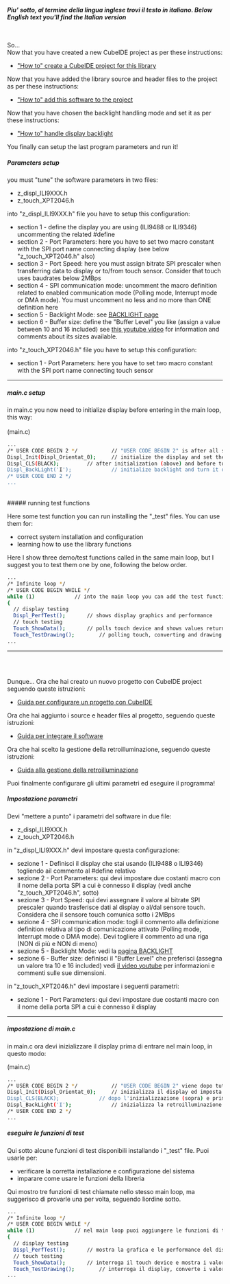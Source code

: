 _**Piu' sotto, al termine della lingua inglese trovi il testo in italiano. </i>**_
_**Below English text you'll find the Italian version</i>**_

<br>
<br>
So...<br>
Now that you have created a new CubeIDE project as per these instructions:

- ["How to" create a CubeIDE project for this library](./HOWTO)

Now that you have added the library source and header files to the project as per these instructions:

- ["How to" add this software to the project](./SOURCE)

Now that you have chosen the backlight handling mode and set it as per these instructions:

- ["How to" handle display backlight](./BACKLIGHT)




You finally can setup the last program parameters and run it!<br>



##### Parameters setup
you must "tune" the software parameters in two files:<br>
- z_displ_ILI9XXX.h<br>
- z_touch_XPT2046.h<br>

into "z_displ_ILI9XXX.h" file you have to setup this configuration:
- section 1 - define the display you are using (ILI9488 or ILI9346) uncommenting the related #define
- section 2 - Port Parameters: here you have to set two macro constant with the SPI port name connecting display (see below "z_touch_XPT2046.h" also)
- section 3 - Port Speed: here you must assign bitrate SPI prescaler when transferring data to display or to/from touch sensor. Consider that touch uses baudrates  below 2MBps 
- section 4 - SPI communication mode: uncomment the macro definition related to enabled communication mode (Polling mode, Interrupt mode or DMA mode). You must uncomment no less and no more than ONE definition here
- section 5 - Backlight Mode: see [BACKLIGHT page](../BACKLIGHT)  
- section 6 - Buffer size: define the "Buffer Level" you like (assign a value between 10 and 16 included) see [this youtube video](https://youtu.be/oWx1-WmTwag) for information and comments about its sizes available.  

into "z_touch_XPT2046.h" file you have to setup this configuration:
- section 1 - Port Parameters: here you have to set two macro constant with the SPI port name connecting touch sensor

---


##### main.c setup

in main.c you now need to initialize display before entering in the main loop, this way:<br>
<br>
  (main.c)
  ```sh
  ...
  /* USER CODE BEGIN 2 */			// "USER CODE BEGIN 2" is after all sistem initializations and before entering the main loop<
  Displ_Init(Displ_Orientat_0);		// initialize the display and set the initial display orientation - THIS FUNCTION MUST PRECEED ANY OTHER DISPLAY FUNCTION CALLS
  Displ_CLS(BLACK);			// after initialization (above) and before turning on backlight (below), you can draw the initial display appearance. (here I'm just clearing display with a black background)
  Displ_BackLight('I');  			// initialize backlight and turn it on at init level
  /* USER CODE END 2 */
  ...
  ```
<br>
##### running test functions

Here some test function you can run installing the "_test" files.
You can use them for:
-	correct system installation and configuration
-	learning how to use the library functions

Here I show three demo/test functions called in the same main loop, but I suggest you to test them one by one, following the below order.

  ```sh
  ...
  /* Infinite loop */
  /* USER CODE BEGIN WHILE */
  while (1) 			// into the main loop you can add the test functions
  {
	// display testing
	Displ_PerfTest();		// shows display graphics and performance
	// touch testing
	Touch_ShowData();		// polls touch device and shows values returned, showing touch interrupt calls also
	Touch_TestDrawing();		// polling touch, converting and drawing position returned
  ...
  ```



---

<br>
<br>


Dunque...
Ora che hai creato un nuovo progetto con CubeIDE project seguendo queste istruzioni:

- [Guida per configurare un progetto con CubeIDE](./HOWTO)

Ora che hai aggiunto i source e header files al progetto, seguendo queste istruzioni:

- [Guida per integrare il software](./SOURCE)

Ora che hai scelto la gestione della retroilluminazione, seguendo queste istruzioni:

- [Guida alla gestione della retroilluminazione](./BACKLIGHT)

Puoi finalmente configurare gli ultimi parametri ed eseguire il programma!



##### Impostazione parametri
Devi "mettere a punto" i parametri del software in due file:
- z_displ_ILI9XXX.h
- z_touch_XPT2046.h

in "z_displ_ILI9XXX.h" devi impostare questa configurazione:
- sezione 1 - Definisci il display che stai usando (ILI9488 o ILI9346) togliendo ail commento al #define relativo
- sezione 2 - Port Parameters: qui devi impostare due costanti macro con il nome della porta SPI a cui è connesso il display (vedi anche "z_touch_XPT2046.h", sotto)
- sezione 3 - Port Speed: qui devi assegnare il valore al bitrate SPI prescaler quando trasferisce dati al display o al/dal sensore touch. Considera che il sensore touch comunica sotto i 2MBps 
- sezione 4 - SPI communication mode: togli il commento alla definizione definition relativa al tipo di comunicazione attivato (Polling mode, Interrupt mode o DMA mode). Devi togliere il commento ad una riga (NON di più e NON di meno) 
- sezione 5 - Backlight Mode: vedi la [pagina BACKLIGHT](../BACKLIGHT)  
- sezione 6 - Buffer size: definisci il "Buffer Level" che preferisci (assegna un valore tra 10 e 16 included) vedi [il video youtube](https://youtu.be/oWx1-WmTwag) per informazioni e commenti sulle sue dimensioni.  

in "z_touch_XPT2046.h" devi impostare i seguenti parametri:
- sezione 1 - Port Parameters: qui devi impostare due costanti macro con il nome della porta SPI a cui è connesso il display 


---


##### impostazione di main.c 

in main.c ora devi inizializzare il display prima di entrare nel main loop, in questo modo:

  (main.c)
  ```sh
  ...
  /* USER CODE BEGIN 2 */			// "USER CODE BEGIN 2" viene dopo tutte le inizializzazioni del sistema e prima del main loop
  Displ_Init(Displ_Orientat_0);		// inizializza il display ed imposta l'orientamento iniziale - QUESTA FUNZIONE DEVE PRECEDERE OGNI ALTRA FUNZIONE DELLA LIBRERIA
  Displ_CLS(BLACK);				// dopo l'inizializzazione (sopra) e prima di accendere la retroilluminazione (sotto), puoi impostare la schermata iniziale. (qui semplicemente cancello lo schermo con uno sfondo nero) 
  Displ_BackLight('I');  			// inizializza la retroilluminazione e la accende al livello init 
  /* USER CODE END 2 */
  ...
  ```

##### eseguire le funzioni di test

Qui sotto alcune funzioni di test disponibili installando i "_test" file.
Puoi usarle per:
-	verificare la corretta installazione e configurazione del sistema
-	imparare come usare le funzioni della libreria

Qui mostro tre funzioni di test chiamate nello stesso main loop, ma suggerisco di provarle una per volta, seguendo lìordine sotto.

  ```sh
  ...
  /* Infinite loop */
  /* USER CODE BEGIN WHILE */
  while (1) 			// nel main loop puoi aggiungere le funzioni di test
  {
	// display testing
	Displ_PerfTest();		// mostra la grafica e le performance del display
	// touch testing
	Touch_ShowData();		// interroga il touch device e mostra i valori restituiti, mostra anche le chiamate ad interrupt fatte dal display
	Touch_TestDrawing();		// interroga il display, converte i valori restituiti e disegna la posizione ricevuta
  ...
  ```
